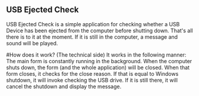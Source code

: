 ## USB Ejected Check

USB Ejected Check is a simple application for checking whether a USB Device has been ejected from the computer before shutting down. That's all there is to it at the moment. If it is still in the computer, a message and sound will be played. 

#How does it work? (The technical side)
It works in the following manner: The main form is constantly running in the background. When the computer shuts down, the form (and the whole application) will be closed. When that form closes, it checks for the close reason. If that is equal to Windows shutdown, it will invoke checking the USB drive. If it is still there, it will cancel the shutdown and display the message. 
